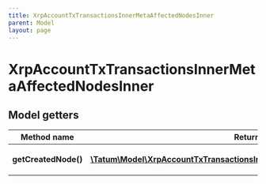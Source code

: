 ```yaml
---
title: XrpAccountTxTransactionsInnerMetaAffectedNodesInner
parent: Model
layout: page
---
```


# XrpAccountTxTransactionsInnerMetaAffectedNodesInner

## Model getters

Method name | Return type | Description | Notes
------------ | ------------- | ------------- | -------------
**getCreatedNode()** | [**\Tatum\Model\XrpAccountTxTransactionsInnerMetaAffectedNodesInnerCreatedNode**](../XrpAccountTxTransactionsInnerMetaAffectedNodesInnerCreatedNode) |  <br>Example: `null` | [optional]


